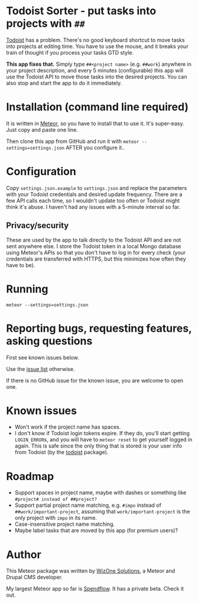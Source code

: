 # Todoist Sorter - put tasks into projects with `##`

[Todoist](https://todoist.com) has a problem. There's no good keyboard shortcut
to move tasks into projects at editing time. You have to use the mouse, and it
breaks your train of thought if you process your tasks GTD style.

**This app fixes that.** Simply type `##<project name>` (e.g. `##work`) anywhere in your
project description, and every 5 minutes (configurable) this app will use the
Todoist API to move those tasks into the desired projects. You can also stop
and start the app to do it immediately.

# Installation (command line required)

It is written in [Meteor](http://meteor.com), so you have to install that to
use it. It's super-easy. Just copy and paste one line.

Then clone this app from GitHub and run it with
`meteor --settings=settings.json` AFTER you configure it..

# Configuration

Copy `settings.json.example` to `settings.json` and replace the parameters with
your Todoist credentials and desired update frequency. There are a few API calls
each time, so I wouldn't update too often or Todoist might think it's abuse.
I haven't had any issues with a 5-minute interval so far.

## Privacy/security

These are used by the app to talk directly to the
Todoist API and are not sent anywhere else. I store the Todoist token in a local
Mongo database using Meteor's APIs so that you don't have to log in for every
check (your credentials are transferred with HTTPS, but this minimizes how
often they have to be).

# Running

`meteor --settings=settings.json`

# Reporting bugs, requesting features, asking questions

First see known issues below.

Use the [issue list](https://github.com/wizonesolutions/todoist-sorter/issues) otherwise.

If there is no GitHub issue for the known issue, you are
welcome to open one.

# Known issues

- Won't work if the project name has spaces.
- I don't know if Todoist login tokens expire. If they do, you'll start getting
`LOGIN_ERROR`s, and you will have to `meteor reset` to get yourself logged in
again. This is safe since the only thing that is stored is your user info from
Todoist (by the [todoist](https://github.com/wizonesolutions/meteor-todoist)
package).

# Roadmap

- Support spaces in project name, maybe with dashes or something like
`#project# instead of ##project?`
- Support partial project name matching, e.g. `#impo` instead of
`##work/important-project`, assuming that `work/important-project` is the only
project with `impo` in its name.
- Case-insensitive project name matching.
- Maybe label tasks that are moved by this app (for premium users)?

# Author

This Meteor package was written by [WizOne Solutions](http://www.wizonesolutions.com), a Meteor and Drupal CMS developer.

My largest Meteor app so far is [Spendflow](https://github.com/spendflow/spendflow). It has a private beta. Check it out.
